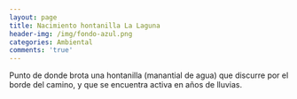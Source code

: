 ```yaml
---
layout: page
title: Nacimiento hontanilla La Laguna
header-img: /img/fondo-azul.png
categories: Ambiental
comments: 'true'
---
```



Punto de donde brota una hontanilla (manantial de agua) que discurre por el borde del camino, y que se encuentra activa en años de lluvias.

<div class="photos">
</div>
